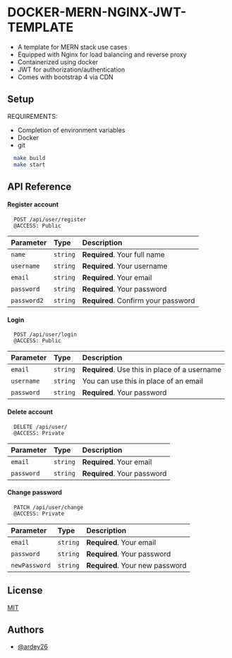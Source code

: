 # DOCKER-MERN-NGINX-JWT-TEMPLATE

- A template for MERN stack use cases
- Equipped with Nginx for load balancing and reverse proxy
- Containerized using docker
- JWT for authorization/authentication
- Comes with bootstrap 4 via CDN

## Setup

REQUIREMENTS:

- Completion of environment variables
- Docker
- git

```bash
  make build
  make start
```

## API Reference

#### Register account

```http
  POST /api/user/register
  @ACCESS: Public
```

| Parameter   | Type     | Description                         |
| :---------- | :------- | :---------------------------------- |
| `name`      | `string` | **Required**. Your full name        |
| `username`  | `string` | **Required**. Your username         |
| `email`     | `string` | **Required**. Your email            |
| `password`  | `string` | **Required**. Your password         |
| `password2` | `string` | **Required**. Confirm your password |

#### Login

```http
  POST /api/user/login
  @ACCESS: Public
```

| Parameter  | Type     | Description                                   |
| :--------- | :------- | :-------------------------------------------- |
| `email`    | `string` | **Required**. Use this in place of a username |
| `username` | `string` | You can use this in place of an email         |
| `password` | `string` | **Required**. Your password                   |

#### Delete account

```http
  DELETE /api/user/
  @ACCESS: Private
```

| Parameter  | Type     | Description                 |
| :--------- | :------- | :-------------------------- |
| `email`    | `string` | **Required**. Your email    |
| `password` | `string` | **Required**. Your password |

#### Change password

```http
  PATCH /api/user/change
  @ACCESS: Private
```

| Parameter     | Type     | Description                     |
| :------------ | :------- | :------------------------------ |
| `email`       | `string` | **Required**. Your email        |
| `password`    | `string` | **Required**. Your password     |
| `newPassword` | `string` | **Required**. Your new password |

## License

[MIT](https://choosealicense.com/licenses/mit/)

## Authors

- [@ardey26](https://www.github.com/ardey26)
